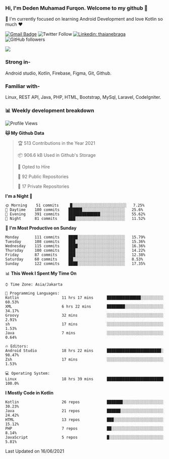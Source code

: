 ### Hi, I'm Deden Muhamad Furqon. Welcome to my github 👋

<!--
**furqoncreative/furqoncreative** is a ✨ _special_ ✨ repository because its `README.md` (this file) appears on your GitHub profile.

Here are some ideas to get you started:

- 🔭 I’m currently working on ...
- 👯 I’m looking to collaborate on ...
- 🤔 I’m looking for help with ...
- 💬 Ask me about ...
- 📫 How to reach me: ...
- 😄 Pronouns: ...
- ⚡ Fun fact: ...
-->

  🌱 I'm currently focused on learning Android Development and love Kotlin so much ❤ 

[![Gmail Badge](https://img.shields.io/badge/-furqoncreative24@gmail.com-c14438?style=flat-square&logo=Gmail&logoColor=white&link=mailto:furqoncreative24@gmail.com)](mailto:furqoncreative24@gmail.com)
![Twitter Follow](https://img.shields.io/twitter/follow/furqoncreative?label=Follow)
[![Linkedin: thaianebraga](https://img.shields.io/badge/-Deden_Muhamad_Furqon-blue?style=flat-square&logo=Linkedin&logoColor=white&link=https://www.linkedin.com/in/anmol-p-singh/)](https://www.linkedin.com/in/furqoncreative/)
![GitHub followers](https://img.shields.io/github/followers/furqoncreative?label=Follow&style=social)

<!--![Waka Readme](https://github.com/furqoncreative/furqoncreative/workflows/Waka%20Readme/badge.svg)-->

   <img src="https://github-readme-stats.sera5-dev.vercel.app/api?username=furqoncreative&hide=stars&show_icons=true&count_private=true&include_all_commits=true&title_color=#008080&icon_color=#008080&hide_border=true" width="">

### Strong in-

Android studio, Kotlin, Firebase, Figma, Git, Github.

### Familiar with-
Linux, REST API, Java, PHP, HTML, Bootstrap, MySql, Laravel, CodeIgniter.

### 📊 Weekly development breakdown

<!--START_SECTION:waka-->
![Profile Views](http://img.shields.io/badge/Profile%20Views-1-blue)

**🐱 My Github Data** 

> 🏆 513 Contributions in the Year 2021
 > 
> 📦 906.6 kB Used in Github's Storage 
 > 
> 💼 Opted to Hire
 > 
> 📜 92 Public Repositories 
 > 
> 🔑 17 Private Repositories  
 > 
**I'm a Night 🦉** 

```text
🌞 Morning    51 commits     █░░░░░░░░░░░░░░░░░░░░░░░░   7.25% 
🌆 Daytime    180 commits    ██████░░░░░░░░░░░░░░░░░░░   25.6% 
🌃 Evening    391 commits    ██████████████░░░░░░░░░░░   55.62% 
🌙 Night      81 commits     ███░░░░░░░░░░░░░░░░░░░░░░   11.52%

```
📅 **I'm Most Productive on Sunday** 

```text
Monday       111 commits    ████░░░░░░░░░░░░░░░░░░░░░   15.79% 
Tuesday      108 commits    ███░░░░░░░░░░░░░░░░░░░░░░   15.36% 
Wednesday    115 commits    ████░░░░░░░░░░░░░░░░░░░░░   16.36% 
Thursday     100 commits    ███░░░░░░░░░░░░░░░░░░░░░░   14.22% 
Friday       87 commits     ███░░░░░░░░░░░░░░░░░░░░░░   12.38% 
Saturday     60 commits     ██░░░░░░░░░░░░░░░░░░░░░░░   8.53% 
Sunday       122 commits    ████░░░░░░░░░░░░░░░░░░░░░   17.35%

```


📊 **This Week I Spent My Time On** 

```text
⌚︎ Time Zone: Asia/Jakarta

💬 Programming Languages: 
Kotlin                   11 hrs 17 mins      ███████████████░░░░░░░░░░   60.53% 
XML                      6 hrs 22 mins       ████████░░░░░░░░░░░░░░░░░   34.17% 
Groovy                   32 mins             ░░░░░░░░░░░░░░░░░░░░░░░░░   2.91% 
sh                       17 mins             ░░░░░░░░░░░░░░░░░░░░░░░░░   1.53% 
Java                     7 mins              ░░░░░░░░░░░░░░░░░░░░░░░░░   0.64%

🔥 Editors: 
Android Studio           18 hrs 22 mins      ████████████████████████░   98.47% 
Zsh                      17 mins             ░░░░░░░░░░░░░░░░░░░░░░░░░   1.53%

💻 Operating System: 
Linux                    18 hrs 39 mins      █████████████████████████   100.0%

```

**I Mostly Code in Kotlin** 

```text
Kotlin                   26 repos            ███████░░░░░░░░░░░░░░░░░░   30.23% 
Java                     21 repos            ██████░░░░░░░░░░░░░░░░░░░   24.42% 
HTML                     13 repos            ███░░░░░░░░░░░░░░░░░░░░░░   15.12% 
PHP                      7 repos             ██░░░░░░░░░░░░░░░░░░░░░░░   8.14% 
JavaScript               5 repos             █░░░░░░░░░░░░░░░░░░░░░░░░   5.81%

```



 Last Updated on 16/06/2021
<!--END_SECTION:waka-->
